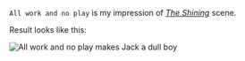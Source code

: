 `All work and no play` is my impression of [_The Shining_][1] scene.

Result looks like this:

![All work and no play makes Jack a dull boy](https://bitbucket.org/vsapsai/all-work-and-no-play/raw/ec504a665bf9/Screenshot.png)

[1]: http://en.wikipedia.org/wiki/The_Shining_(film)
